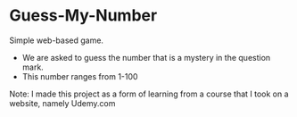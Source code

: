 # Guess-My-Number
Simple web-based game. 
 - We are asked to guess the number that is a mystery in the question mark. 
 - This number ranges from 1-100

Note: I made this project as a form of learning from a course that I took on a website, namely Udemy.com
